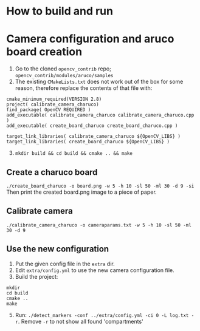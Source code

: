 # How to build and run
# Camera configuration and aruco board creation

1. Go to the cloned ```opencv_contrib``` repo; ```opencv_contrib/modules/aruco/samples```
1. The existing ```CMakeLists.txt``` does not work out of the box for some reason, therefore replace the contents of that file with: 
```
cmake_minimum_required(VERSION 2.8)
project( calibrate_camera_charuco)
find_package( OpenCV REQUIRED )
add_executable( calibrate_camera_charuco calibrate_camera_charuco.cpp )
add_executable( create_board_charuco create_board_charuco.cpp )

target_link_libraries( calibrate_camera_charuco ${OpenCV_LIBS} )
target_link_libraries( create_board_charuco ${OpenCV_LIBS} )
```
3. ```mkdir build && cd build && cmake .. && make```

## Create a charuco board
```./create_board_charuco -o board.png -w 5 -h 10 -sl 50 -ml 30 -d 9 -si```
Then print the created board.png image to a piece of paper.

## Calibrate camera
```./calibrate_camera_charuco -o cameraparams.txt -w 5 -h 10 -sl 50 -ml 30 -d 9```

## Use the new configuration
1. Put the given config file in the ```extra``` dir.
1. Edit ```extra/config.yml``` to use the new camera configuration file.
1. Build the project:
```
mkdir
cd build
cmake ..
make
```
5. Run: ```./detect_markers -conf ../extra/config.yml -ci 0 -L log.txt -r```. Remove ```-r``` to not show all found 'compartments'
